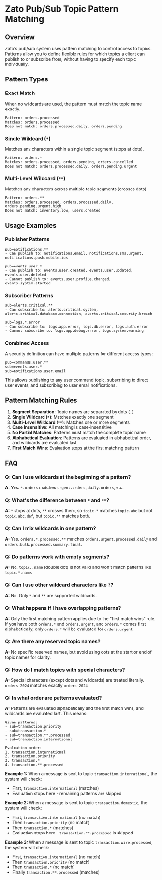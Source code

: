 # Zato Pub/Sub Topic Pattern Matching

## Overview

Zato's pub/sub system uses pattern matching to control access to topics. Patterns allow you to define flexible rules
for which topics a client can publish to or subscribe from, without having to specify each topic individually.

## Pattern Types

### Exact Match
When no wildcards are used, the pattern must match the topic name exactly.

```
Pattern: orders.processed
Matches: orders.processed
Does not match: orders.processed.daily, orders.pending
```

### Single Wildcard (`*`)
Matches any characters within a single topic segment (stops at dots).

```
Pattern: orders.*
Matches: orders.processed, orders.pending, orders.cancelled
Does not match: orders.processed.daily, orders.pending.urgent
```

### Multi-Level Wildcard (`**`)
Matches any characters across multiple topic segments (crosses dots).

```
Pattern: orders.**
Matches: orders.processed, orders.processed.daily, orders.pending.urgent.high
Does not match: inventory.low, users.created
```

## Usage Examples

### Publisher Patterns
```
pub=notifications.**
- Can publish to: notifications.email, notifications.sms.urgent, notifications.push.mobile.ios

pub=events.user.*
- Can publish to: events.user.created, events.user.updated, events.user.deleted
- Cannot publish to: events.user.profile.changed, events.system.started
```

### Subscriber Patterns
```
sub=alerts.critical.**
- Can subscribe to: alerts.critical.system, alerts.critical.database.connection, alerts.critical.security.breach

sub=logs.*.error
- Can subscribe to: logs.app.error, logs.db.error, logs.auth.error
- Cannot subscribe to: logs.app.debug.error, logs.system.warning
```

### Combined Access
A security definition can have multiple patterns for different access types:

```
pub=commands.user.**
sub=events.user.*
sub=notifications.user.email
```

This allows publishing to any user command topic, subscribing to direct user events, and subscribing to user email notifications.

## Pattern Matching Rules

1. **Segment Separation**: Topic names are separated by dots (`.`)
2. **Single Wildcard (`*`)**: Matches exactly one segment
3. **Multi-Level Wildcard (`**`)**: Matches one or more segments
4. **Case Insensitive**: All matching is case-insensitive
5. **No Partial Matches**: Patterns must match the complete topic name
6. **Alphabetical Evaluation**: Patterns are evaluated in alphabetical order, and wildcards are evaluated last
7. **First Match Wins**: Evaluation stops at the first matching pattern

## FAQ

### Q: Can I use wildcards at the beginning of a pattern?
**A:** Yes. `*.orders` matches `urgent.orders`, `daily.orders`, etc.

### Q: What's the difference between `*` and `**`?
**A:** `*` stops at dots, `**` crosses them, so `topic.*` matches `topic.abc` but not `topic.abc.def`, but `topic.**` matches both.

### Q: Can I mix wildcards in one pattern?
**A:** Yes. `orders.*.processed.**` matches `orders.urgent.processed.daily` and `orders.bulk.processed.summary.final`.

### Q: Do patterns work with empty segments?
**A:** No. `topic..name` (double dot) is not valid and won't match patterns like `topic.*.name`.

### Q: Can I use other wildcard characters like `?`?
**A:** No. Only `*` and `**` are supported wildcards.

### Q: What happens if I have overlapping patterns?
**A:** Only the first matching pattern applies due to the "first match wins" rule. If you have both `orders.*`
and `orders.urgent`, and `orders.*` comes first alphabetically, only `orders.*` will be evaluated for `orders.urgent`.

### Q: Are there any reserved topic names?
**A:** No specific reserved names, but avoid using dots at the start or end of topic names for clarity.

### Q: How do I match topics with special characters?
**A:** Special characters (except dots and wildcards) are treated literally. `orders-2024` matches exactly `orders-2024`.

### Q: In what order are patterns evaluated?
**A:** Patterns are evaluated alphabetically and the first match wins, and wildcards are evaluated last. This means:

```
Given patterns:
- sub=transaction.priority
- sub=transaction.*
- sub=transaction.**.processed
- sub=transaction.international

Evaluation order:
1. transaction.international
2. transaction.priority
3. transaction.*
4. transaction.**.processed
```

**Example 1:** When a message is sent to topic `transaction.international`, the system will check:
* First, `transaction.international` (matches)
* Evaluation stops here - remaining patterns are skipped

**Example 2:** When a message is sent to topic `transaction.domestic`, the system will check:
* First, `transaction.international` (no match)
* Then `transaction.priority` (no match)
* Then `transaction.*` (matches)
* Evaluation stops here - `transaction.**.processed` is skipped

**Example 3:** When a message is sent to topic `transaction.wire.processed`, the system will check:
* First, `transaction.international` (no match)
* Then `transaction.priority` (no match)
* Then `transaction.*` (no match)
* Finally `transaction.**.processed` (matches)
